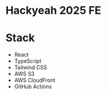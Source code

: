 # Hackyeah 2025 FE



# Stack

* React
* TypeScript
* Tailwind CSS
* AWS S3
* AWS CloudFront
* GitHub Actions

